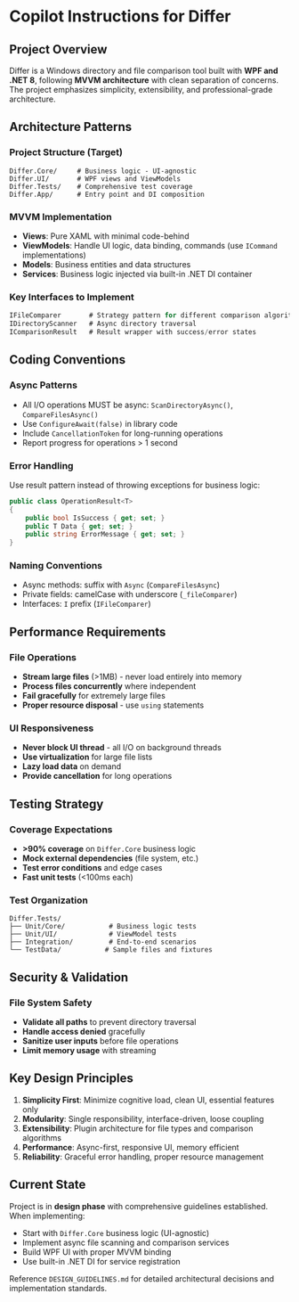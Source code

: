 # Copilot Instructions for Differ

## Project Overview
Differ is a Windows directory and file comparison tool built with **WPF and .NET 8**, following **MVVM architecture** with clean separation of concerns. The project emphasizes simplicity, extensibility, and professional-grade architecture.

## Architecture Patterns

### Project Structure (Target)
```
Differ.Core/     # Business logic - UI-agnostic
Differ.UI/       # WPF views and ViewModels
Differ.Tests/    # Comprehensive test coverage
Differ.App/      # Entry point and DI composition
```

### MVVM Implementation
- **Views**: Pure XAML with minimal code-behind
- **ViewModels**: Handle UI logic, data binding, commands (use `ICommand` implementations)
- **Models**: Business entities and data structures
- **Services**: Business logic injected via built-in .NET DI container

### Key Interfaces to Implement
```csharp
IFileComparer       # Strategy pattern for different comparison algorithms
IDirectoryScanner   # Async directory traversal
IComparisonResult   # Result wrapper with success/error states
```

## Coding Conventions

### Async Patterns
- All I/O operations MUST be async: `ScanDirectoryAsync()`, `CompareFilesAsync()`
- Use `ConfigureAwait(false)` in library code
- Include `CancellationToken` for long-running operations
- Report progress for operations > 1 second

### Error Handling
Use result pattern instead of throwing exceptions for business logic:
```csharp
public class OperationResult<T>
{
    public bool IsSuccess { get; set; }
    public T Data { get; set; }
    public string ErrorMessage { get; set; }
}
```

### Naming Conventions
- Async methods: suffix with `Async` (`CompareFilesAsync`)
- Private fields: camelCase with underscore (`_fileComparer`)
- Interfaces: `I` prefix (`IFileComparer`)

## Performance Requirements

### File Operations
- **Stream large files** (>1MB) - never load entirely into memory
- **Process files concurrently** where independent
- **Fail gracefully** for extremely large files
- **Proper resource disposal** - use `using` statements

### UI Responsiveness
- **Never block UI thread** - all I/O on background threads
- **Use virtualization** for large file lists
- **Lazy load data** on demand
- **Provide cancellation** for long operations

## Testing Strategy

### Coverage Expectations
- **>90% coverage** on `Differ.Core` business logic
- **Mock external dependencies** (file system, etc.)
- **Test error conditions** and edge cases
- **Fast unit tests** (<100ms each)

### Test Organization
```
Differ.Tests/
├── Unit/Core/           # Business logic tests
├── Unit/UI/             # ViewModel tests
├── Integration/         # End-to-end scenarios
└── TestData/           # Sample files and fixtures
```

## Security & Validation

### File System Safety
- **Validate all paths** to prevent directory traversal
- **Handle access denied** gracefully
- **Sanitize user inputs** before file operations
- **Limit memory usage** with streaming

## Key Design Principles

1. **Simplicity First**: Minimize cognitive load, clean UI, essential features only
2. **Modularity**: Single responsibility, interface-driven, loose coupling
3. **Extensibility**: Plugin architecture for file types and comparison algorithms
4. **Performance**: Async-first, responsive UI, memory efficient
5. **Reliability**: Graceful error handling, proper resource management

## Current State
Project is in **design phase** with comprehensive guidelines established. When implementing:
- Start with `Differ.Core` business logic (UI-agnostic)
- Implement async file scanning and comparison services
- Build WPF UI with proper MVVM binding
- Use built-in .NET DI for service registration

Reference `DESIGN_GUIDELINES.md` for detailed architectural decisions and implementation standards.